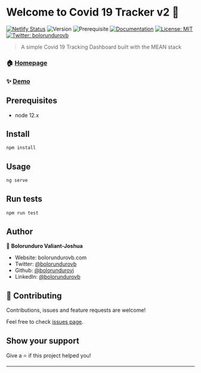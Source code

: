 # Welcome to Covid 19 Tracker v2 👋
[![Netlify Status](https://api.netlify.com/api/v1/badges/4dd690c0-0db1-4325-9b36-d690152a3c76/deploy-status)](https://app.netlify.com/sites/zealous-joliot-e691de/deploys)
![Version](https://img.shields.io/badge/version-2.0.0-blue.svg?cacheSeconds=2592000)
![Prerequisite](https://img.shields.io/badge/node-12.x-blue.svg)
[![Documentation](https://img.shields.io/badge/documentation-yes-brightgreen.svg)](https://github.com/bolorundurovj/Covid19-Tracker-v2)
[![License: MIT](https://img.shields.io/badge/License-MIT-yellow.svg)](#)
[![Twitter: bolorundurovb](https://img.shields.io/twitter/follow/bolorundurovb.svg?style=social)](https://twitter.com/bolorundurovb)

> A simple Covid 19 Tracking Dashboard built with the MEAN stack

### 🏠 [Homepage](https://covid19tracker-v2.netlify.app/)

### ✨ [Demo](https://covid19tracker-v2.netlify.app/)

## Prerequisites

- node 12.x

## Install

```sh
npm install
```

## Usage

```sh
ng serve
```

## Run tests

```sh
npm run test
```

## Author

👤 **Bolorunduro Valiant-Joshua**

* Website: bolorundurovb.com
* Twitter: [@bolorundurovb](https://twitter.com/bolorundurovb)
* Github: [@bolorundurovj](https://github.com/bolorundurovj)
* LinkedIn: [@bolorundurovb](https://linkedin.com/in/bolorundurovb)

## 🤝 Contributing

Contributions, issues and feature requests are welcome!

Feel free to check [issues page](https://github.com/bolorundurovj/Covid19-Tracker-v2/issues). 

## Show your support

Give a ⭐️ if this project helped you!


***
